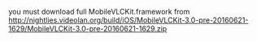 you must download full MobileVLCKit.framework from 
http://nightlies.videolan.org/build/iOS/MobileVLCKit-3.0-pre-20160621-1629/MobileVLCKit-3.0-pre-20160621-1629.zip
